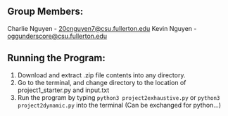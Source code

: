 ## Group Members:
Charlie Nguyen - 20cnguyen7@csu.fullerton.edu
Kevin Nguyen - oggunderscore@csu.fullerton.edu

## Running the Program:
1. Download and extract .zip file contents into any directory.
2. Go to the terminal, and change directory to the location of project1_starter.py and input.txt
3. Run the program by typing `python3 project2exhaustive.py` or `python3 project2dynamic.py` into the terminal (Can be exchanged for python...)